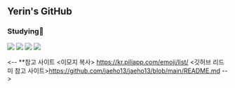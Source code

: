 ## Yerin's GitHub

### Studying💭 <br>
<img src="https://img.shields.io/badge/HTML5-E0FFFF?style=fot-the-badge&logo=html5&logoColor=E34F26"> <img src="https://img.shields.io/badge/CSS-E0FFFF?style=fot-the-badge&logo=css3&logoColor=1572B6"> <img src="https://img.shields.io/badge/tailwind css-E0FFFF?style=fot-the-badge&logo=tailwindcss&logoColor=06B6D4"> <img src="https://img.shields.io/badge/JavaScript-E0FFFF?style=fot-the-badge&logo=JavaScript&logoColor=F7DF1E">


<--
**참고 사이트
<이모지 복사> https://kr.piliapp.com/emoji/list/
<깃허브 리드미 참고 사이트>https://github.com/jaeho13/jaeho13/blob/main/README.md
-->

